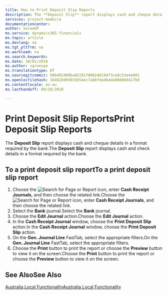 ```yaml
---
title: How to Print Deposit Slip Reports
description: The **Deposit Slip** report displays cash and cheque details in a format required by the bank.
services: project-madeira
documentationcenter: 
author: SorenGP
ms.service: dynamics365-financials
ms.topic: article
ms.devlang: na
ms.tgt_pltfrm: na
ms.workload: na
ms.search.keywords: 
ms.date: 10/01/2018
ms.author: sgroespe
ms.translationtype: HT
ms.sourcegitcommit: 9dbd92409ba02281f008246194f3ce0c53e4e001
ms.openlocfilehash: 16482b965033b54ec7abbfdadb4da0888b9417b0
ms.contentlocale: en-au
ms.lasthandoff: 09/28/2018

---
```

# <a name="print-deposit-slip-reports"></a><span data-ttu-id="76549-103">Print Deposit Slip Reports</span><span class="sxs-lookup"><span data-stu-id="76549-103">Print Deposit Slip Reports</span></span>
<span data-ttu-id="76549-104">The **Deposit Slip** report displays cash and cheque details in a format required by the bank.</span><span class="sxs-lookup"><span data-stu-id="76549-104">The **Deposit Slip** report displays cash and check details in a format required by the bank.</span></span>  

## <a name="to-a-print-deposit-slip-report"></a><span data-ttu-id="76549-105">To a print deposit slip report</span><span class="sxs-lookup"><span data-stu-id="76549-105">To a print deposit slip report</span></span>  

1.  <span data-ttu-id="76549-106">Choose the ![Search for Page or Report](../../media/ui-search/search_small.png "Search for Page or Report icon") icon, enter **Cash Receipt Journals**, and then choose the related link.</span><span class="sxs-lookup"><span data-stu-id="76549-106">Choose the ![Search for Page or Report](../../media/ui-search/search_small.png "Search for Page or Report icon") icon, enter **Cash Receipt Journals**, and then choose the related link.</span></span>  
2.  <span data-ttu-id="76549-107">Select the **Bank** journal.</span><span class="sxs-lookup"><span data-stu-id="76549-107">Select the **Bank** journal.</span></span>  
3.  <span data-ttu-id="76549-108">Choose the **Edit Journal** action.</span><span class="sxs-lookup"><span data-stu-id="76549-108">Choose the **Edit Journal** action.</span></span>  
4.  <span data-ttu-id="76549-109">In the **Cash Receipt Journal** window, choose the **Print Deposit Slip** action.</span><span class="sxs-lookup"><span data-stu-id="76549-109">In the **Cash Receipt Journal** window, choose the **Print Deposit Slip** action.</span></span>  
5.  <span data-ttu-id="76549-110">On the **Gen. Journal Line** FastTab, select the appropriate filters.</span><span class="sxs-lookup"><span data-stu-id="76549-110">On the **Gen. Journal Line** FastTab, select the appropriate filters.</span></span>  
6.  <span data-ttu-id="76549-111">Choose the **Print** button to print the report or choose the **Preview** button to view it on the screen.</span><span class="sxs-lookup"><span data-stu-id="76549-111">Choose the **Print** button to print the report or choose the **Preview** button to view it on the screen.</span></span>  

## <a name="see-also"></a><span data-ttu-id="76549-112">See Also</span><span class="sxs-lookup"><span data-stu-id="76549-112">See Also</span></span>  
 [<span data-ttu-id="76549-113">Australia Local Functionality</span><span class="sxs-lookup"><span data-stu-id="76549-113">Australia Local Functionality</span></span>](australia-local-functionality.md)

